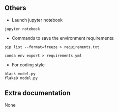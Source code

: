 ## Others
- Launch jupyter notebook
```
jupyter notebook
```
- Commands to save the environment requirements:
```
pip list --format=freeze > requirements.txt

conda env export > requirements.yml
```
- For coding style
```
black model.py
flake8 model.py
```

## Extra documentation
None

